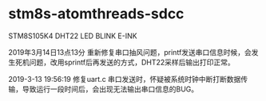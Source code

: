 # stm8s-atomthreads-sdcc
STM8S105K4
DHT22
LED BLINK
E-INK

2019年3月14日13点13分
重新修复串口抽风问题，printf发送串口信息时候，会发生死机问题，改用sprintf后再发送的方式，DHT22采样后输出打印正常。

2019-3-13 19:56:19
修复uart.c 串口发送时，怀疑被系统时钟中断打断数据传输，导致运行一段时间后，会出现无法输出串口信息的BUG。